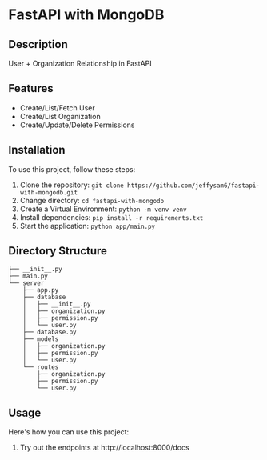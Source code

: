 # FastAPI with MongoDB


## Description

User + Organization Relationship in FastAPI

## Features

- Create/List/Fetch User
- Create/List Organization
- Create/Update/Delete Permissions


## Installation

To use this project, follow these steps:

1. Clone the repository: `git clone https://github.com/jeffysam6/fastapi-with-mongodb.git`
2. Change directory: `cd fastapi-with-mongodb`
3. Create a Virtual Environment: `python -m venv venv`
4. Install dependencies: `pip install -r requirements.txt`
5. Start the application: `python app/main.py `

## Directory Structure
```.
├── __init__.py
├── main.py
└── server
    ├── app.py
    ├── database
    │   ├── __init__.py
    │   ├── organization.py
    │   ├── permission.py
    │   └── user.py
    ├── database.py
    ├── models
    │   ├── organization.py
    │   ├── permission.py
    │   └── user.py
    └── routes
        ├── organization.py
        ├── permission.py
        └── user.py
```
## Usage

Here's how you can use this project:

1. Try out the endpoints at http://localhost:8000/docs

